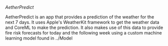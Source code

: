 _AetherPredict_

AetherPredict is an app that provides a prediction of the weather for the next 7 days. It uses Apple's WeatherKit framework to get the weather data and CoreML to make the prediction. It also makes use of this data to provide fire risk forecasts for today and the following week using a custom machine learning model found in ../Model
